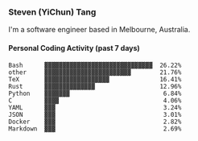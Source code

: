 ### Steven (YiChun) Tang

I'm a software engineer based in Melbourne, Australia.

#### Personal Coding Activity (past 7 days)
```
Bash      ▓▓▓▓▓▓▓▓▓▓▓▓▓▓▓▓▓▓▓▓▓▓▓▓▓▓▓▓▓▓  26.22%
other     ▓▓▓▓▓▓▓▓▓▓▓▓▓▓▓▓▓▓▓▓▓▓▓▓        21.76%
TeX       ▓▓▓▓▓▓▓▓▓▓▓▓▓▓▓▓▓▓              16.41%
Rust      ▓▓▓▓▓▓▓▓▓▓▓▓▓▓                  12.96%
Python    ▓▓▓▓▓▓▓                          6.84%
C         ▓▓▓▓                             4.06%
YAML      ▓▓▓                              3.24%
JSON      ▓▓▓                              3.01%
Docker    ▓▓▓                              2.82%
Markdown  ▓▓▓                              2.69%
```
